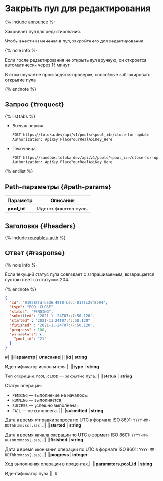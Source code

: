 # Закрыть пул для редактирования

{% include [announce](../_includes/announce.md) %}

Закрывает пул для редактирования.

Чтобы внести изменения в пул, закройте его для редактирования.

{% note info %}

Если после редактирования не открыть пул вручную, он откроется автоматически через 15 минут.

В этом случае не производятся проверки, способные заблокировать открытие пула.

{% endnote %}

## Запрос {#request}

{% list tabs %}

- Боевая версия

    ```bash
    POST https://toloka.dev/api/v1/pools/<pool_id>/close-for-update
    Authorization: ApiKey PlaceYourRealApiKey_Here
    ```

- Песочница

    ```bash
    POST https://sandbox.toloka.dev/api/v1/pools/<pool_id>/close-for-update
    Authorization: ApiKey PlaceYourRealApiKey_Here
    ```

{% endlist %}

## Path-параметры {#path-params}

Параметр | Описание
----- | -----
**pool_id** | Идентификатор пула.

## Заголовки {#headers}

{% include [reusables-auth](../_includes/reusables/id-reusables/auth.md) %}

## Ответ {#response}

{% note info %}

Если текущий статус пула совпадает с запрашиваемым, возвращается пустой ответ со статусом 204.

{% endnote %}

```json
{
  "id": "019587fd-b536-49f8-b6dc-01ffc25f8594",
  "type": "POOL.CLOSE",
  "status": "PENDING",
  "submitted": "2021-11-24T07:47:50.120",
  "started" : "2021-11-24T07:47:50.120",
  "finished" : "2021-11-24T07:47:50.120",
  "progress" : 100,
  "parameters": {
    "pool_id": "21"
  }
}
```

#|
||**Параметр** | **Описание**||
||**id** | **string**

Идентификатор исполнителя.||
||**type** | **string**

Тип операции: `POOL.CLOSE` — закрытие пула.||
||**status** | **string**

Статус операции:

- `PENDING` — выполнение не началось;
- `RUNNING` — выполняется;
- `SUCCESS` — успешно выполнена;
- `FAIL` — не выполнена.
||
||**submitted** | **string**

Дата и время отправки запроса по UTC в формате ISO 8601: `YYYY-MM-DDThh:mm:ss[.sss]`.||
||**started** | **string**

Дата и время начала операции по UTC в формате ISO 8601: `YYYY-MM-DDThh:mm:ss[.sss]`.||
||**finished** | **string**

Дата и время окончания операции по UTC в формате ISO 8601: `YYYY-MM-DDThh:mm:ss[.sss]`.||
||**progress** | **integer**

Ход выполнения операции в процентах.||
||**parameters.pool_id** | **string**

Идентификатор пула.||
|#